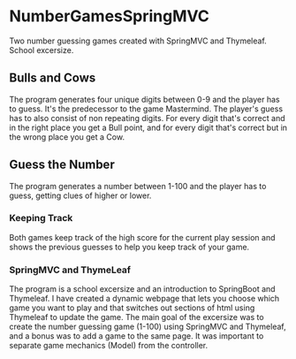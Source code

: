 # NumberGamesSpringMVC
Two number guessing games created with SpringMVC and Thymeleaf. School excersize.


## Bulls and Cows

The program generates four unique digits between 0-9 and the player has to guess. 
It's the predecessor to the game Mastermind. The player's guess has to also consist of non repeating digits. 
For every digit that's correct and in the right place you get a Bull point, 
and for every digit that's correct but in the wrong place you get a Cow.  

## Guess the Number

The program generates a number between 1-100 and the player has to guess, getting clues of higher or lower.

### Keeping Track

Both games keep track of the high score for the current play session and shows the previous guesses to help you keep track of your game.


### SpringMVC and ThymeLeaf

The program is a school excersize and an introduction to SpringBoot and Thymeleaf. I have created a dynamic webpage that lets you choose which game you want to play and 
that switches out sections of html using Thymeleaf to update the game. The main goal of the excersize was to create the number guessing game (1-100) using SpringMVC and Thymeleaf, 
and a bonus was to add a game to the same page. It was important to separate game mechanics (Model) from the controller. 
